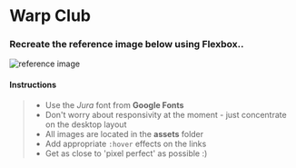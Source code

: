 # Warp Club

### Recreate the reference image below using Flexbox..

![reference image](./assets/reference.png)

#### Instructions

> - Use the _Jura_ font from **Google Fonts**
> - Don't worry about responsivity at the moment - just concentrate on the desktop layout
> - All images are located in the **assets** folder
> - Add appropriate `:hover` effects on the links
> - Get as close to 'pixel perfect' as possible :)
